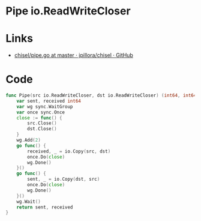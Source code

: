 # Pipe io.ReadWriteCloser

# Links

* [chisel/pipe.go at master · jpillora/chisel · GitHub](https://github.com/jpillora/chisel/blob/master/share/pipe.go#L8)

# Code

```go
func Pipe(src io.ReadWriteCloser, dst io.ReadWriteCloser) (int64, int64) {
	var sent, received int64
	var wg sync.WaitGroup
	var once sync.Once
	close := func() {
		src.Close()
		dst.Close()
	}
	wg.Add(2)
	go func() {
		received, _ = io.Copy(src, dst)
		once.Do(close)
		wg.Done()
	}()
	go func() {
		sent, _ = io.Copy(dst, src)
		once.Do(close)
		wg.Done()
	}()
	wg.Wait()
	return sent, received
}
```



